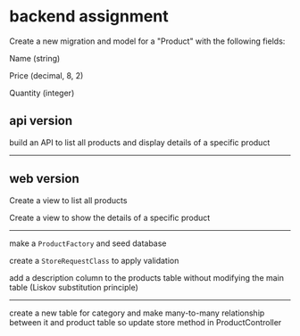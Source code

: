 <h1>backend assignment</h1>
<p>Create a new migration and model for a "Product" with the following fields:</p>
<p>Name (string)</p>
<p>Price (decimal, 8, 2)</p>
<p>Quantity (integer)</p>
<h2>api version</h2>
<p>build an API to list all products and display details of a specific product</p>
<hr>
<h2>web version</h2>
<p>Create a view to list all products</p>
<p>Create a view to show the details of a specific product</p>
<hr>
<p>make a <code>ProductFactory</code> and seed database</p>
<p>create a <code>StoreRequestClass</code> to apply validation</p>
<p>add a description column to the products table without modifying the main table (Liskov substitution principle)</p>
<hr>
<p>create a new table for category and make many-to-many relationship between it and product table so update store method in ProductController</p>